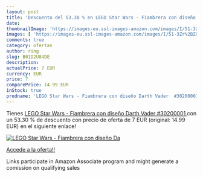 ```yaml
---
layout: post
title: 'Descuento del 53.30 % en LEGO Star Wars - Fiambrera con diseño Da'
date: 
thumbnailImage: 'https://images-eu.ssl-images-amazon.com/images/I/51-3Zr%2BZXLL._SL200_.jpg'
images: [ 'https://images-eu.ssl-images-amazon.com/images/I/51-3Zr%2BZXLL._SL200_.jpg' ]
comments: true
category: ofertas
author: ring
slug: B01D2U84DE
description:
actualPrice: 7 EUR
currency: EUR
price: 7
comparePrice: 14.99 EUR
inStock: true
prodname: 'LEGO Star Wars - Fiambrera con diseño Darth Vader  #30200001 '
---
```


Tienes [LEGO Star Wars - Fiambrera con diseño Darth Vader  #30200001 ](https://www.amazon.es/dp/B01D2U84DE/?tag=tolees-21) con un 53.30 % de descuento con precio de oferta de 7 EUR (original: 14.99 EUR) en el siguiente enlace!

[![LEGO Star Wars - Fiambrera con diseño Da](https://images-eu.ssl-images-amazon.com/images/I/51-3Zr%2BZXLL._SL200_.jpg)](https://www.amazon.es/dp/B01D2U84DE/?tag=tolees-21)

[Accede a la oferta!!](https://www.amazon.es/dp/B01D2U84DE/?tag=tolees-21)

Links participate in Amazon Associate program and might generate a comission on qualifying sales


